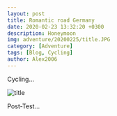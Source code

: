 ```yaml
---
layout: post
title: Romantic road Germany
date: 2020-02-23 13:32:20 +0300
description: Honeymoon
img: adventure/20200225/title.JPG
category: [Adventure]
tags: [Blog, Cycling]
author: Alex2006
---
```

Cycling...

![title]({{site.baseurl}}/assets/img/adventure/20200225/title.JPG)

Post-Test...
